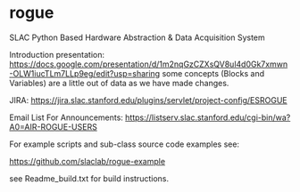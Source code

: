 # rogue
SLAC Python Based Hardware Abstraction &amp; Data Acquisition System

Introduction presentation: 
https://docs.google.com/presentation/d/1m2nqGzCZXsQV8ul4d0Gk7xmwn-OLW1iucTLm7LLp9eg/edit?usp=sharing
some concepts (Blocks and Variables) are a little out of data as we have made changes.

JIRA:
https://jira.slac.stanford.edu/plugins/servlet/project-config/ESROGUE

Email List For Announcements:
https://listserv.slac.stanford.edu/cgi-bin/wa?A0=AIR-ROGUE-USERS

For example scripts and sub-class source code examples see:

https://github.com/slaclab/rogue-example

see Readme_build.txt for build instructions.

